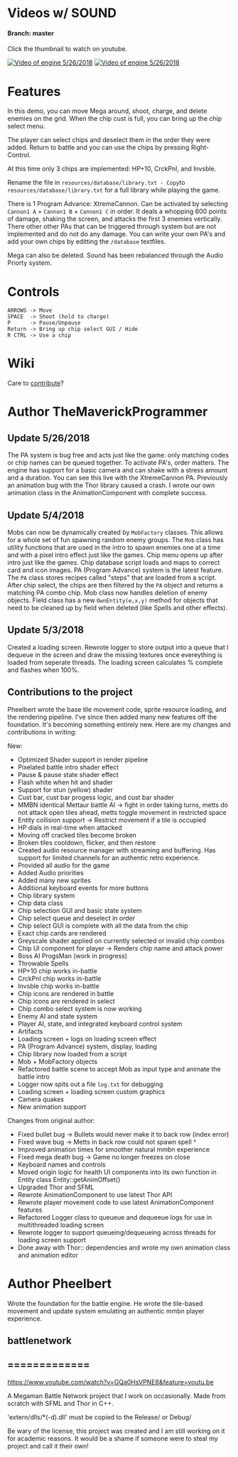 # Videos w/ SOUND
#### Branch: master
Click the thumbnail to watch on youtube. 

[![Video of engine 5/26/2018](https://img.youtube.com/vi/2NdjhPiUJGQ/0.jpg)](https://youtu.be/2NdjhPiUJGQ)
[![Video of engine 5/26/2018](https://img.youtube.com/vi/2NdjhPiUJGQ/1.jpg)](https://youtu.be/2NdjhPiUJGQ)

# Features
In this demo, you can move Mega around, shoot, charge, and delete enemies on the grid. When the chip cust is full, you can bring up the chip select menu. 

The player can select chips and deselect them in the order they were added.  Return to battle and you can use the chips by pressing Right-Control. 

At this time only 3 chips are implemented: HP+10, CrckPnl, and Invsble.

Rename the file in `resources/database/library.txt - Copy`to `resources/database/library.txt` for a full library while playing the game.

There is 1 Program Advance: XtremeCannon. Can be activated by selecting `Cannon1 A` + `Cannon1 B` + `Cannon1 C` in order. It deals a whopping 600 points of damage, shaking the screen, and attacks the first 3 enemies vertically.
There other other PAs that can be triggered through system but are not implemented and do not do any damage. 
You can write your own PA's and add your own chips by editting the `/database` textfiles.

Mega can also be deleted. Sound has been rebalanced through the Audio Priorty system.

# Controls
```
ARROWS -> Move
SPACE  -> Shoot (hold to charge)
P      -> Pause/Unpause 
Return -> Bring up chip select GUI / Hide 
R CTRL -> Use a chip
```

# Wiki
Care to [contribute](https://github.com/TheMaverickProgrammer/battlenetwork/wiki)? 

# Author TheMaverickProgrammer

## Update 5/26/2018
The PA system is bug free and acts just like the game: only matching codes or chip names can be queued together. To activate PA's, order matters. 
The engine has support for a basic camera and can shake with a stress amount and a duration. You can see this live with the XtremeCannon PA.
Previously an animation bug with the Thor library caused a crash. I wrote our own animation class in the AnimationComponent with complete success.

## Update 5/4/2018
Mobs can now be dynamically created by `MobFactory` classes. This allows for a whole set of fun spawning random enemy groups.
The `Mob` class has utility functions that are used in the intro to spawn enemies one at a time and with a pixel intro effect just like the games.
Chip menu opens up after intro just like the games.
Chip database script loads and maps to correct card and icon images.
PA (Program Advance) system is the latest feature. The `PA` class stores recipes called "steps" that are loaded from a script. After chip select, the chips are then filtered by the `PA` object and returns a matching PA combo chip.
Mob class now handles deletion of enemy objects. Field class has a new `OwnEntity(e,x,y)` method for objects that need to be cleaned up by field when deleted (like Spells and other effects). 

## Update 5/3/2018
Created a loading screen. Rewrote logger to store output into a queue that I dequeue in the screen and draw the missing textures 
once evereything is loaded from seperate threads. The loading screen calculates % complete and flashes when 100%.

## Contributions to the project
Pheelbert wrote the base tile movement code, sprite resource loading, and the rendering pipeline. I've since then added many new features off the foundation. It's becoming something entirely new. 
Here are my changes and contributions in writing:

New: 
* Optimized Shader support in render pipeline
* Pixelated battle intro shader effect
* Pause & pause state shader effect
* Flash white when hit and shader
* Support for stun (yellow) shader
* Cust bar, cust bar progess logic, and cust bar shader
* MMBN identical Mettaur battle AI -> fight in order taking turns, metts do not attack open tiles ahead, metts toggle movement in restricted space
* Entity collision support -> Restrict movement if a tile is occupied
* HP dials in real-time when attacked
* Moving off cracked tiles become broken
* Broken tiles cooldown, flicker, and then restore
* Created audio resource manager with streaming and buffering. Has support for limited channels for an authentic retro experience.
* Provided all audio for the game
* Added Audio priorities 
* Added many new sprites
* Additional keyboard events for more buttons
* Chip library system
* Chip data class
* Chip selection GUI and basic state system 
* Chip select queue and deselect in order 
* Chip select GUI is complete with all the data from the chip
* Exact chip cards are rendered
* Greyscale shader applied on currently selected or invalid chip combos
* Chip UI component for player -> Renders chip name and attack power
* Boss AI ProgsMan (work in progress)
* Throwable Spells
* HP+10 chip works in-battle
* CrckPnl chip works in-battle
* Invsble chip works in-battle
* Chip icons are rendered in battle
* Chip icons are rendered in select
* Chip combo select system is now working
* Enemy AI and state system
* Player AI, state, and integrated keyboard control system
* Artifacts
* Loading screen + logs on loading screen effect
* PA (Program Advance) system, display, loading
* Chip library now loaded from a script
* Mob + MobFactory objects
* Refactored battle scene to accept Mob as input type and animate the battle intro
* Logger now spits out a file `log.txt` for debugging
* Loading screen + loading screen custom graphics
* Camera quakes
* New animation support

Changes from original author:

* Fixed bullet bug -> Bullets would never make it to back row (index error)
* Fixed wave bug -> Metts in back row could not spawn spell ^
* Improved animation times for smoother natural mmbn experience
* Fixed mega death bug -> Game no longer freezes on close
* Keyboard names and controls
* Moved origin logic for health UI components into its own function in Entity class Entity::getAnimOffset()
* Upgraded Thor and SFML
* Rewrote AnimationComponent to use latest Thor API
* Rewrote player movement code to use latest AnimationComponent features
* Refactored Logger class to queueue and dequeeue logs for use in multithreaded loading screen
* Rewrote logger to support queueing/dequeueing across threads for loading screen support
* Done away with Thor:: dependencies and wrote my own animation class and animation editor

# Author Pheelbert
Wrote the foundation for the battle engine. He wrote the tile-based movement and update system emulating an authentic mmbn player experience.

## battlenetwork
## =============

https://www.youtube.com/watch?v=GQa0HsVPNE8&feature=youtu.be

A Megaman Battle Network project that I work on occasionally. Made from scratch with SFML and Thor in C++.

'extern/dlls/*(-d).dll' must be copied to the Release/ or Debug/

Be wary of the license, this project was created and I am still working on it for academic reasons. It would be a shame if someone were to steal my project and call it their own!
